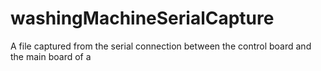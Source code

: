 # washingMachineSerialCapture
A file captured from the serial connection between the control board and the main board of a 
